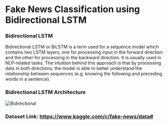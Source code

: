 # Fake News Classification using Bidirectional LSTM

### Bidirectional LSTM
Bidirectional LSTM or BiLSTM is a term used for a sequence model which contains two LSTM layers, one for processing input in the forward direction and the other for processing in the backward direction. It is usually used in NLP-related tasks. The intuition behind this approach is that by processing data in both directions, the model is able to better understand the relationship between sequences (e.g. knowing the following and preceding words in a sentence).

### Bidirectional LSTM Architecture
![Bidirectional](https://github.com/guddushah/Fake-News-Classification-using-Bidirectional-LSTM/assets/40028193/cb4689a6-e211-444c-93e0-bf623b41a65a)


### Dataset Link: https://www.kaggle.com/c/fake-news/data#
